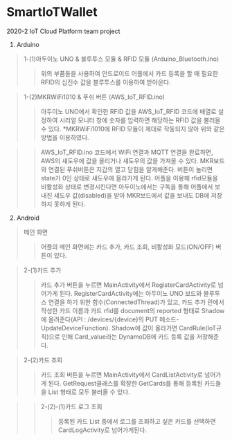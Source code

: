 # SmartIoTWallet
2020-2 IoT Cloud Platform team project

1. Arduino
>1-(1)아두이노 UNO & 블루투스 모듈 & RFID 모듈 (Arduino_Bluetooth.ino)
>>위의 부품들을 사용하여 안드로이드 어플에서  카드 등록을 할 때 필요한 RFID의 십진수 값을 블루투스를 이용하여 받아온다.

>1-(2)MKRWiFi1010 & 푸쉬 버튼 (AWS_IoT_RFID.ino)
>>아두이노 UNO에서 확인한 RFID 값을 AWS_IoT_RFID 코드에 배열로 설정하여 시리얼 모니터 창에 숫자를 입력하면 해당하는 RFID 값을 불러올 수 있다. 
*MKRWiFi1010에 RFID 모듈이 제대로 작동되지 않아 위와 같은 방법을 이용하였다.

>>AWS_IoT_RFID.ino 코드에서 WiFi 연결과 MQTT 연결을 완료하면, AWS의 섀도우에 값을 올리거나 섀도우의 값을 가져올 수 있다. MKR보드와 연결된 푸쉬버튼은 지갑의 열고 닫힘을 알게해준다. 버튼이 눌리면 state가 0인 상태로 섀도우에 올라가게 된다. 어플을 이용해 rfid모듈을 비활성화 상태로 변경시킨다면 아두이노에서는 구독을 통해 어플에서 보내진 섀도우 값(disabled)을 받아 MKR보드에서 값을 보내도 DB에 저장하지 못하게 된다.

2. Android
>메인 화면
>>어플의 메인 화면에는 카드 추가, 카드 조회, 비활성화 모드(ON/OFF) 버튼이 있다. 

>2-(1)카드 추가
>>카드 추가 버튼을 누르면 MainActivity에서 RegisterCardActivity로 넘어가게 된다. RegisterCardActivity에는 아두이노 UNO 보드와 블루투스 연결을 하기 위한 함수(ConnectedThread)가 있고, 카드 추가 란에서 작성한 카드 이름과 카드 rfid를 document의 reported 형태로 Shadow에 올려준다(API : /devices/{device}의 PUT 메소드-UpdateDeviceFunction). Shadow에 값이 올라가면 CardRule(IoT규칙)으로 인해 Card_value라는 DynamoDB에 카드 등록 값을 저장해준다.

>2-(2)카드 조회
>>카드 조회 버튼을 누르면 MainActivity에서 CardListActivity로 넘어가게 된다. GetRequest클래스를 확장한 GetCards를 통해 등록된 카드들을 List 형태로 모두 불러올 수 있다. 

>>2-(2)-(1)카드 로그 조회
>>>등록된 카드 List 중에서 로그를 조회하고 싶은 카드를 선택하면 CardLogActivity로 넘어가게된다. 
   
